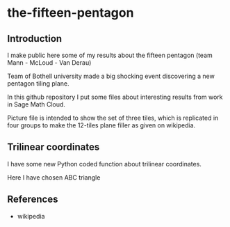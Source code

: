 # the-fifteen-pentagon

## Introduction

I make public here some of my results about the fifteen pentagon (team Mann - McLoud - Van Derau)

Team of Bothell university made a big shocking event discovering a new pentagon tiling plane.

In this github repository I put some files about interesting results from work in Sage Math Cloud.

Picture file is intended to show the set of three tiles, which is replicated in four groups to make the 12-tiles plane filler as given on wikipedia.

## Trilinear coordinates

I have some new Python coded function about trilinear coordinates.

Here I have chosen ABC triangle

## References

- wikipedia 
